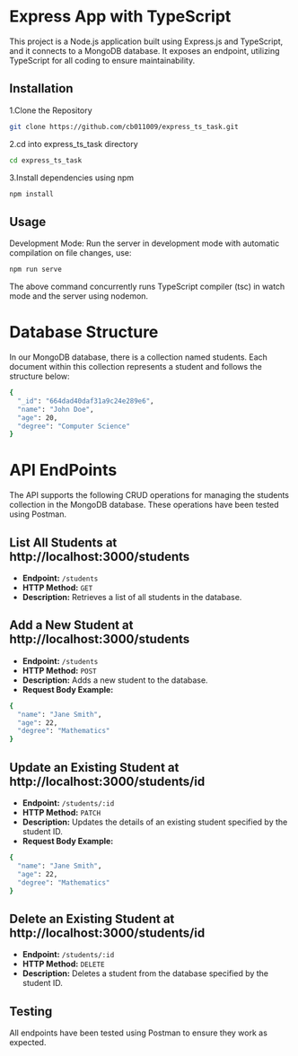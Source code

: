 
# Express App with TypeScript

This project is a Node.js application built using Express.js and TypeScript, and it connects to a MongoDB database. It exposes an endpoint, utilizing TypeScript for all coding to ensure maintainability.

## Installation

1.Clone the Repository 

```bash
git clone https://github.com/cb011009/express_ts_task.git
```
2.cd into express_ts_task directory

```bash
cd express_ts_task
```
3.Install dependencies using npm

```bash
npm install
```
## Usage

Development Mode: Run the server in development mode with automatic compilation on file changes, use:

```bash
npm run serve
```
The above command concurrently runs TypeScript compiler (tsc) in watch mode and the server using nodemon.

# Database Structure
In our MongoDB database, there is a collection named students. Each document within this collection represents a student and follows the structure below:

```bash
{
  "_id": "664dad40daf31a9c24e289e6",
  "name": "John Doe",
  "age": 20,
  "degree": "Computer Science"
}
```

# API EndPoints

The API supports the following CRUD operations for managing the students collection in the MongoDB database. These operations have been tested using Postman.

## List All Students at http://localhost:3000/students

- **Endpoint:** `/students`
- **HTTP Method:** `GET`
- **Description:** Retrieves a list of all students in the database.

## Add a New Student at http://localhost:3000/students

- **Endpoint:** `/students`
- **HTTP Method:** `POST`
- **Description:** Adds a new student to the database.
- **Request Body Example:**


```bash
{
  "name": "Jane Smith",
  "age": 22,
  "degree": "Mathematics"
}
```
## Update an Existing Student at http://localhost:3000/students/id

- **Endpoint:** `/students/:id`
- **HTTP Method:** `PATCH`
- **Description:** Updates the details of an existing student specified by the student ID.
- **Request Body Example:**


```bash
{
  "name": "Jane Smith",
  "age": 22,
  "degree": "Mathematics"
}
```

  
## Delete an Existing Student at http://localhost:3000/students/id

- **Endpoint:** `/students/:id`
- **HTTP Method:** `DELETE`
- **Description:** Deletes a student from the database specified by the student ID.

## Testing

All endpoints have been tested using Postman to ensure they work as expected.



